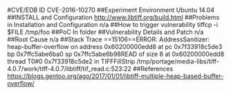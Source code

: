 #CVE/EDB ID
CVE-2016-10270
##Experiment Environment
Ubuntu 14.04
##INSTALL and Configuration
http://www.libtiff.org/build.html
##Problems in Installation and Configuration
n/a
##How to trigger vulnerability
tiffcp -i $FILE /tmp/foo
##PoC
In folder
##Vulnerability Details and Patch
n/a
##Root Cause
n/a
##Stack Trace
==15106==ERROR: AddressSanitizer: heap-buffer-overflow on address 0x60200000edd8 at pc 0x7f33918c5de3 bp 0x7ffc5abe6ba0 sp 0x7ffc5abe6b98READ of size 8 at 0x60200000edd8 thread T0#0 0x7f33918c5de2 in TIFFFillStrip /tmp/portage/media-libs/tiff-4.0.7/work/tiff-4.0.7/libtiff/tif_read.c:523:22
##References
https://blogs.gentoo.org/ago/2017/01/01/libtiff-multiple-heap-based-buffer-overflow/